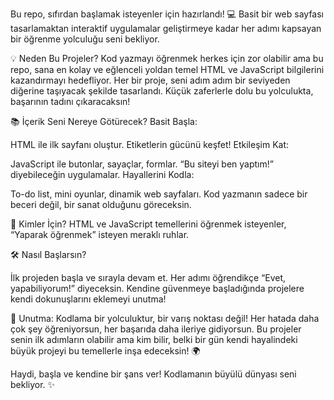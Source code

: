 Bu repo, sıfırdan başlamak isteyenler için hazırlandı! 💻 Basit bir web sayfası tasarlamaktan interaktif uygulamalar geliştirmeye kadar her adımı kapsayan bir öğrenme yolculuğu seni bekliyor.

💡 Neden Bu Projeler?
Kod yazmayı öğrenmek herkes için zor olabilir ama bu repo, sana en kolay ve eğlenceli yoldan temel HTML ve JavaScript bilgilerini kazandırmayı hedefliyor.
Her bir proje, seni adım adım bir seviyeden diğerine taşıyacak şekilde tasarlandı.
Küçük zaferlerle dolu bu yolculukta, başarının tadını çıkaracaksın!

📚 İçerik Seni Nereye Götürecek?
Basit Başla:

HTML ile ilk sayfanı oluştur.
Etiketlerin gücünü keşfet!
Etkileşim Kat:

JavaScript ile butonlar, sayaçlar, formlar.
“Bu siteyi ben yaptım!” diyebileceğin uygulamalar.
Hayallerini Kodla:

To-do list, mini oyunlar, dinamik web sayfaları.
Kod yazmanın sadece bir beceri değil, bir sanat olduğunu göreceksin.

🌟 Kimler İçin?
HTML ve JavaScript temellerini öğrenmek isteyenler,
“Yaparak öğrenmek” isteyen meraklı ruhlar.

🛠️ Nasıl Başlarsın?

İlk projeden başla ve sırayla devam et. Her adımı öğrendikçe “Evet, yapabiliyorum!” diyeceksin.
Kendine güvenmeye başladığında projelere kendi dokunuşlarını eklemeyi unutma!

🤝 Unutma:
Kodlama bir yolculuktur, bir varış noktası değil! Her hatada daha çok şey öğreniyorsun, her başarıda daha ileriye gidiyorsun.
Bu projeler senin ilk adımların olabilir ama kim bilir, belki bir gün kendi hayalindeki büyük projeyi bu temellerle inşa edeceksin! 🌍

Haydi, başla ve kendine bir şans ver! Kodlamanın büyülü dünyası seni bekliyor. ✨
